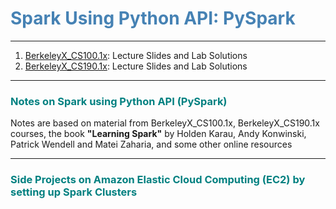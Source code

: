 # <font color=steelblue>Spark Using Python API: PySpark</font>

---

1. [BerkeleyX_CS100.1x](https://www.edx.org/course/introduction-big-data-apache-spark-uc-berkeleyx-cs100-1x):  Lecture Slides and Lab Solutions  
2. [BerkeleyX_CS190.1x](https://www.edx.org/course/scalable-machine-learning-uc-berkeleyx-cs190-1x):  Lecture Slides and Lab Solutions

---

### <font color=#008080>Notes on Spark using Python API (PySpark)</font>

Notes are based on material from BerkeleyX_CS100.1x, BerkeleyX_CS190.1x courses, the book **"Learning Spark"** by Holden Karau, Andy Konwinski, Patrick Wendell and Matei Zaharia, and some other online resources

---

### <font color=#008080>Side Projects on Amazon Elastic Cloud Computing (EC2) by setting up Spark Clusters</font>

